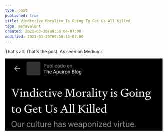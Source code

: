 ```yaml
---
type: post
published: true
title: Vindictive Morality Is Going To Get Us All Killed
tags: metavalent
created: 2021-03-20T09:56:04-07:00
modified: 2021-03-20T09:58:15-07:00
---
```


That's all. That's the post. As seen on Medium:


![Image](/images/image_picker3193767892795840291.jpg)
